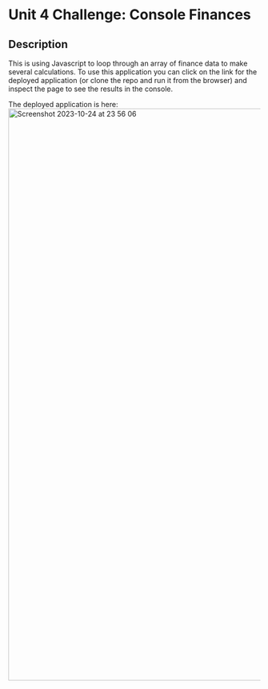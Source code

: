 # Unit 4 Challenge: Console Finances

## Description
This is using Javascript to loop through an array of finance data to make several calculations.
To use this application you can click on the link for the deployed application (or clone the repo and run it from the browser) and inspect the page to see the results in the console.

The deployed application is here: 
<img width="1145" alt="Screenshot 2023-10-24 at 23 56 06" src="https://github.com/lucybonfield/Console-Finances/assets/40248317/7ecdb00b-7703-4c0f-bd3f-615f5c063972">
